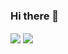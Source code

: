 ### Hi there 👋


 <img align="center" src="https://github-readme-stats.vercel.app/api/top-langs/?username=MariyanKarakiev&theme=github_dark&layout=compact)(https://github.com/anuraghazra/github-readme-stats)"/>

  <img align="center" src="https://github-readme-stats.vercel.app/api?username=MariyanKarakiev&theme=github_dark&show_icons=true" />

